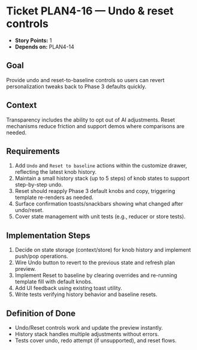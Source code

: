 # Ticket PLAN4-16 — Undo & reset controls

- **Story Points:** 1
- **Depends on:** PLAN4-14

## Goal
Provide undo and reset-to-baseline controls so users can revert personalization tweaks back to Phase 3 defaults quickly.

## Context
Transparency includes the ability to opt out of AI adjustments. Reset mechanisms reduce friction and support demos where comparisons are needed.

## Requirements
1. Add `Undo` and `Reset to baseline` actions within the customize drawer, reflecting the latest knob history.
2. Maintain a small history stack (up to 5 steps) of knob states to support step-by-step undo.
3. Reset should reapply Phase 3 default knobs and copy, triggering template re-renders as needed.
4. Surface confirmation toasts/snackbars showing what changed after undo/reset.
5. Cover state management with unit tests (e.g., reducer or store tests).

## Implementation Steps
1. Decide on state storage (context/store) for knob history and implement push/pop operations.
2. Wire Undo button to revert to the previous state and refresh plan preview.
3. Implement Reset to baseline by clearing overrides and re-running template fill with default knobs.
4. Add UI feedback using existing toast utility.
5. Write tests verifying history behavior and baseline resets.

## Definition of Done
- Undo/Reset controls work and update the preview instantly.
- History stack handles multiple adjustments without errors.
- Tests cover undo, redo attempt (if unsupported), and reset flows.
